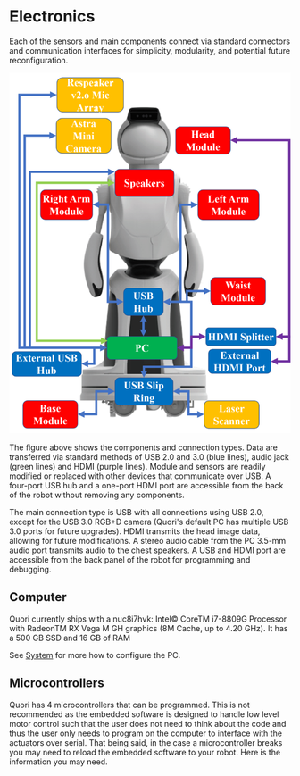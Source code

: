 # Electronics

Each of the sensors and main components connect via standard connectors and communication interfaces for simplicity, modularity, and potential future reconfiguration.

![Quori's electronics](../images/quori_electronics_overview.png)

The figure above shows the components and connection types.
Data are transferred via standard methods of USB 2.0 and 3.0 (blue lines), audio jack (green lines) and HDMI (purple lines).
Module and sensors are readily modified or replaced with other devices that communicate over USB.
A four-port USB hub and a one-port HDMI port are accessible from the back of the robot without removing any components.

The main connection type is USB with all connections using USB 2.0, except for the USB 3.0 RGB+D camera (Quori's default PC has multiple USB 3.0 ports for future upgrades).
HDMI transmits the head image data, allowing for future modifications.
A stereo audio cable from the PC 3.5-mm audio port transmits audio to the chest speakers.
A USB and HDMI port are accessible from the back panel of the robot for programming and debugging.

## Computer

Quori currently ships with a nuc8i7hvk: Intel© CoreTM i7-8809G Processor with RadeonTM RX Vega M GH graphics (8M Cache, up to 4.20 GHz). It has a 500 GB SSD and 16 GB of RAM

See [System](../software/system.md) for more how to configure the PC.

## Microcontrollers

Quori has 4 microcontrollers that can be programmed. This is not recommended as the embedded software is designed to handle low level motor control such that the user does not need to think about the code and thus the user only needs to program on the computer to interface with the actuators over serial. That being said, in the case a microcontroller breaks you may need to reload the embedded software to your robot. Here is the information         you may need.